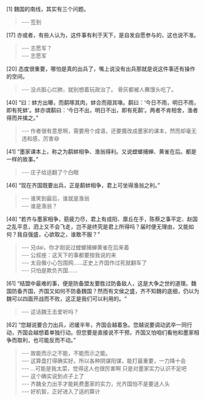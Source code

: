 
[1] 魏国的南线，其实有三个问题。
>--- 签到<br>

[17] 亦或者，有些人认为，这件事有利于天下，是自发自愿参与的，这也说不准。
>--- 志愿军？<br>
>--- 志愿军<br>

[20] 态度很重要，哪怕是真的出兵了，嘴上说没有出兵那就是说这件事还有操作的空间。
>--- 没点脏心烂肺，就别想着玩政治了。
骨灰都被人蘸馒头吃了。<br>

[40] “曰：蚌方出曝，而鹬啄其肉，蚌合而箝其喙。鹬曰：‘今日不雨，明日不雨，即有死蚌’。蚌亦谓鹬曰：‘今日不出，明日不出，即有死鹬’。两者不肯相舍，渔者得而并擒之。”
>--- 作者很有意思啊，需要用个成语，还要魔改成墨家的课本，然而却毫无违和感，厉害😄<br>

[41] “墨家课本上，称之为鹬蚌相争、渔翁得利。又说螳螂捕蝉、黄雀在后。都是一样的故事。”
>--- 庄子给适翻了个白眼<br>

[46] “现在齐国既要出兵，正是鹬蚌相争，君上可坐得渔翁之利。”
>--- 谁笑到最后，谁就是渔翁<br>
>--- 谁是渔翁？<br>

[48] “若齐与墨家相争，筋疲力尽，君上有成阳、廪丘在手，陈蔡之事平定、赵国之乱平息，泗上又不会飞走，岂不是终究是君上所得吗？届时便无理由，又能如何？我自强盛，心欲取之，谁敢不服？”
>--- 兄dai，你才刚说过螳螂捕蝉黄雀在后来着<br>
>--- 公叔痤：这天下的事都要按我说的来<br>
>--- 太自傲小心包围网......正史上齐国作过死就翻车了<br>
>--- 只怕是欺负齐国……<br>

[61] “结盟中最难的事，便是防备盟友要胜过防备敌人，这是大争之世的道理。魏国防备齐国，齐国又如何不防备魏国？然而有文侯之盛，齐不知魏的底细，仍以为魏可以四面开战而不败，这正是我们可以利用的。“
>--- 这话魏王击爱听吗？<br>

[62] “您越说要合力出兵，迟缓半年，齐国会越着急。您越说要调动武卒一同行动，齐国会越想着单独行动。但您要是直接说不干预，齐国又怕咱们看他和墨家相争而取利，也可能反而不动。”
>--- 故能而示之不能，不能而示之能。<br>
>--- 这算盘打得确实好。所以各种阴谋阳谋，能打最重要，一力降十会<br>
>--- …可能是我太菜，觉得这人也很厉害啊
只是对墨家实力认识不足吧<br>
>--- 这个确实说到点子上了<br>
>--- 齐魏全力出手才能耗费墨家的实力，光齐国怕不是要送人头<br>
>--- 好机智，正好进入了适的算计<br>
